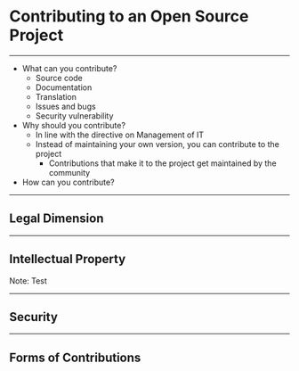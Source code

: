 # Contributing to an Open Source Project

---

* What can you contribute?
  * Source code
  * Documentation
  * Translation
  * Issues and bugs
  * Security vulnerability
* Why should you contribute?
  * In line with the directive on Management of IT
  * Instead of maintaining your own version, you can contribute to the project
    * Contributions that make it to the project get maintained by the community
* How can you contribute?


---

## Legal Dimension

------

## Intellectual Property

Note:
Test

------

## Security

---

## Forms of Contributions


